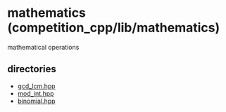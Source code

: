 # mathematics (competition_cpp/lib/mathematics)
mathematical operations

## directories
- [gcd_lcm.hpp](./gcd_lcm.hpp)
- [mod_int.hpp](./mod_int.hpp)
- [binomial.hpp](./binomial.hpp)
